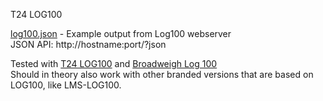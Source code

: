 T24 LOG100  

[log100.json](log100.json) - Example output from Log100 webserver  
JSON API: http://hostname:port/?json

Tested with [T24 LOG100](https://www.mantracourt.com/software/t24-range/t24log100-channel-data-logging-visualisation-software) and [Broadweigh Log 100](https://www.broadweigh.com/product/data-logging-viewing-software/)  
Should in theory also work with other branded versions that are based on LOG100, like LMS-LOG100.

